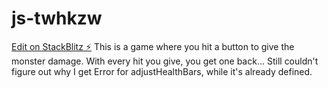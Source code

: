 # js-twhkzw

[Edit on StackBlitz ⚡️](https://stackblitz.com/edit/js-twhkzw)
This is a game where you hit a button to give the monster damage. With every hit you give, you get one back...
Still couldn't figure out why I get Error for adjustHealthBars, while it's already defined.